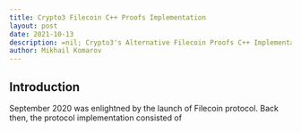 ```yaml
---
title: Crypto3 Filecoin C++ Proofs Implementation
layout: post
date: 2021-10-13
description: =nil; Crypto3's Alternative Filecoin Proofs C++ Implementation.
author: Mikhail Komarov
---
```


## Introduction

September 2020 was enlightned by the launch of Filecoin protocol. Back then, the
protocol implementation consisted of 
